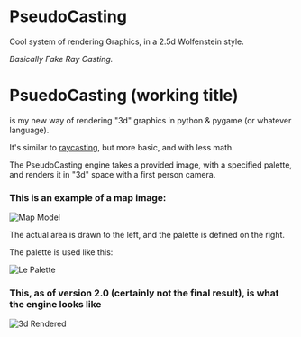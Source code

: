 # PseudoCasting

Cool system of rendering Graphics, in a 2.5d Wolfenstein style.

<I> Basically Fake Ray Casting. </I>

# PsuedoCasting (working title) 
is my new way of rendering "3d" graphics in python & pygame (or whatever language).

It's similar to [raycasting](http://lodev.org/cgtutor/raycasting.html), but more basic, and with less math.

The PseudoCasting engine takes a provided image, with a specified palette, and renders it in "3d" space with a first person camera.

### This is an example of a map image:

![Map Model](http://i.imgur.com/tSVaCJx.png)

The actual area is drawn to the left, and the palette is defined on the right.

The palette is used like this:

![Le Palette](http://i.imgur.com/iJZmhhV.png)

### This, as of version 2.0 (certainly not the final result), is what the engine looks like

![3d Rendered](http://i.imgur.com/LyEBkVG.png)
